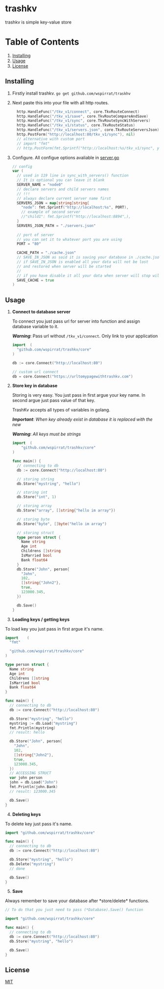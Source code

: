 
# trashkv

<p> trashkv is simple key-value store </p>

# Table of Contents
1. [Installing](#installing)
2. [Usage](#usage )
3. [License](#License)

## Installing

1. Firstly install trashkv.
  ``` go get github.com/wspirrat/traskhv ```

2. Next paste this into your file with all http routes.
    ```go
      http.HandleFunc("/tkv_v1/connect", core.TkvRouteConnect)
      http.HandleFunc("/tkv_v1/save", core.TkvRouteCompareAndSave)
      http.HandleFunc("/tkv_v1/sync", core.TkvRouteSyncWithServers)
      http.HandleFunc("/tkv_v1/status", core.TkvRouteStatus)
      http.HandleFunc("/tkv_v1/servers.json", core.TkvRouteServersJson)
      http.PostForm("http://localhost:80/tkv_v1/sync"), nil)
      // alternative with custom port 
      // import "fmt"
      // http.PostForm(fmt.Sprintf("http://localhost:%s/tkv_v1/sync", yourport), nil)
    ```

3. Configure. 
    All configue options avaliable in [server.go](https://github.com/wspirrat/trashkv/blob/master/core/core.go)
    ```go
    // config
    var (
      // used in 119 line in sync_with_servers() function
      // It is optional you can leave it blank
      SERVER_NAME = "node0"
      // declare servers and child servers names
      // !!!
      // always declare current server name first
      SERVERS_JSON = map[string]string{
        "node": fmt.Sprintf("http://localhost:%s", PORT),
        // example of second server
        //"child1": fmt.Sprintf("http://localhost:8894",),
      }
      SERVERS_JSON_PATH = "./servers.json"
      
      // port of server
      // you can set it to whatever port you are using
      PORT = "80"

      CACHE_PATH = "./cache.json"
      // SAVE_IN_JSON as said it is saving your database in ./cache.json
      // if SAVE_IN_JSON is enabled all your data will not be lost
      // and restored when server will be started
      //
      // if you have disable it all your data when server will stop will be gone
      SAVE_CACHE = true
    )
    ```

## Usage

1. **Connect to database server**
    <p> To connect you just pass url for server into function and assign database variable to it.</p>

    ***Warning***: Pass url without ```/tkv_v1/connect```. Only link to your application
    
    ```go 
    import 	(
      "github.com/wspirrat/trashkv/core"
    )

    db := core.Connect("http://localhost:80")

    // custom url connect
    db = core.Connect("https://urltomypagewithtrashkv.com")
    ```

2. **Store key in database**
    <p> Storing is very easy. You just pass in first argue your key name. In second argue just pass value of that key. </p>

    <p> TrashKv accepts all types of variables in golang. </p>

    ***Important***: *When key already exist in database it is replaced with the new* 

    ***Warning***: *All keys must be strings*

    ```go
    import 	(
        "github.com/wspirrat/trashkv/core"
    )

    func main() {
      // connecting to db
      db := core.Connect("http://localhost:80")

      // storing string
      db.Store("mystring", "hello")

      // storing int
      db.Store("int", 1)

      // storing array
      db.Store("array", []string{"hello im array"})

      // storing byte
      db.Store("byte", []byte("hello im array")

      // storing struct
      type person struct {
        Name string
        Age int
        Childrens []string
        IsMarried bool
        Bank float64
      }
      db.Store("John", person{
        "John",
        102,
        []string{"John2"},
        true,
        123000.345,
      })

      db.Save()
    }
    ```

3. **Loading keys / getting keys**
  <p> To load key you just pass in first argue it's name.</p>
  
  ```go
  import 	(
    "fmt"

    "github.com/wspirrat/trashkv/core"
  )

  type person struct {
    Name string
    Age int
    Childrens []string
    IsMarried bool
    Bank float64
  }

  func main() {
    // connecting to db
    db := core.Connect("http://localhost:80")

    db.Store("mystring", "hello")
    mystring := db.Load("mystring")
    fmt.Println(mystring)
    // result: hello

    db.Store("John", person{
      "John",
      102,
      []string{"John2"},
      true,
      123000.345,
    })
    // ACCESSING STRUCT
    var john person
    john = db.Load("John")
    fmt.Println(john.Bank)
    // result: 123000.345

    db.Save()
  }
  ```

4. **Deleting keys**
  <p> To delete key just pass it's name. </p>

  ```go
  import "github.com/wspirrat/trashkv/core"

  func main() {
    // connecting to db
    db := core.Connect("http://localhost:80")

    db.Store("mystring", "hello")
    db.Delete("mystring")
    // done

    db.Save()
  }
  ```

5. **Save**
  <p> Always remember to save your database after *store/delete* functions. </p>

  ```go
  // To do that you just need to pass (*Database).Save() function

  import "github.com/wspirrat/trashkv/core"

  func main() {
    // connecting to db
    db := core.Connect("http://localhost:80")
    db.Store("mystring", "hello")

    db.Save()
  }
  ```
## License
[MIT](https://choosealicense.com/licenses/mit/)
